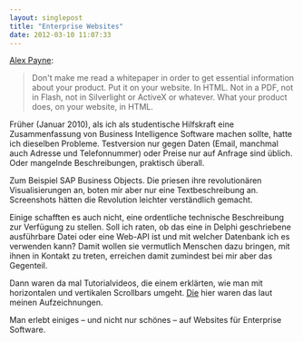 ```yaml
---
layout: singlepost
title: "Enterprise Websites"
date: 2012-03-10 11:07:33
---
```


[Alex Payne](http://al3x.net/2012/02/29/how-not-to-sell-software-in-2012.html):
> Don't make me read a whitepaper in order to get essential information about your product. Put it on your website. In HTML. Not in a PDF, not in Flash, not in Silverlight or ActiveX or whatever. What your product does, on your website, in HTML.

Früher (Januar 2010), als ich als studentische Hilfskraft eine Zusammenfassung von Business Intelligence Software machen sollte, hatte ich dieselben Probleme. Testversion nur gegen Daten (Email, manchmal auch Adresse und Telefonnummer) oder Preise nur auf Anfrage sind üblich. Oder mangelnde Beschreibungen, praktisch überall.

Zum Beispiel SAP Business Objects. Die priesen ihre revolutionären Visualisierungen an, boten mir aber nur eine Textbeschreibung an. Screenshots hätten die Revolution leichter verständlich gemacht.

Einige schafften es auch nicht, eine ordentliche technische Beschreibung zur Verfügung zu stellen. Soll ich raten, ob das eine in Delphi geschriebene ausführbare Datei oder eine Web-API ist und mit welcher Datenbank ich es verwenden kann? Damit wollen sie vermutlich Menschen dazu bringen, mit ihnen in Kontakt zu treten, erreichen damit zumindest bei mir aber das Gegenteil.

Dann waren da mal Tutorialvideos, die einem erklärten, wie man mit horizontalen und vertikalen Scrollbars umgeht. [Die](http://managepro.com) hier waren das laut meinen Aufzeichnungen.

Man erlebt einiges – und nicht nur schönes – auf Websites für Enterprise Software.